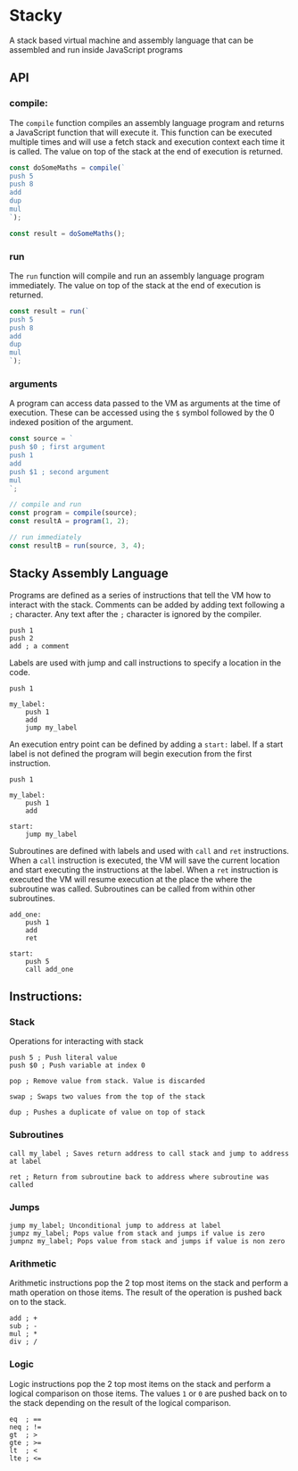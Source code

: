 # Stacky

A stack based virtual machine and assembly language that can be assembled and run inside JavaScript programs

## API

### compile:

The `compile` function compiles an assembly language program and returns a JavaScript function that will execute it. This function can be executed multiple times and will use a fetch stack and execution context each time it is called. The value on top of the stack at the end of execution is returned.

```javascript
const doSomeMaths = compile(`
push 5
push 8
add
dup
mul
`);

const result = doSomeMaths();
```

### run

The `run` function will compile and run an assembly language program immediately. The value on top of the stack at the end of execution is returned.

```javascript
const result = run(`
push 5
push 8
add
dup
mul
`);
```

### arguments

A program can access data passed to the VM as arguments at the time of execution. These can be accessed using the `$` symbol followed by the 0 indexed position of the argument.

```javascript
const source = `
push $0 ; first argument
push 1
add
push $1 ; second argument
mul
`;

// compile and run
const program = compile(source);
const resultA = program(1, 2);

// run immediately
const resultB = run(source, 3, 4);
```

## Stacky Assembly Language

Programs are defined as a series of instructions that tell the VM how to interact with the stack. Comments can be added by adding text following a `;` character. Any text after the `;` character is ignored by the compiler.

```assembly
push 1
push 2
add ; a comment
```

Labels are used with jump and call instructions to specify a location in the code.

```assembly
push 1

my_label:
    push 1
    add
    jump my_label
```

An execution entry point can be defined by adding a `start:` label. If a start label is not defined the program will begin execution from the first instruction.

```assembly
push 1

my_label:
    push 1
    add

start:
    jump my_label
```

Subroutines are defined with labels and used with `call` and `ret` instructions. When a `call` instruction is executed, the VM will save the current location and start executing the instructions at the label. When a `ret` instruction is executed the VM will resume execution at the place the where the subroutine was called. Subroutines can be called from within other subroutines.

```assembly
add_one:
    push 1
    add
    ret

start:
    push 5
    call add_one
```

## Instructions:

### Stack

Operations for interacting with stack

```assembly
push 5 ; Push literal value
push $0 ; Push variable at index 0

pop ; Remove value from stack. Value is discarded

swap ; Swaps two values from the top of the stack

dup ; Pushes a duplicate of value on top of stack
```

### Subroutines

```assembly
call my_label ; Saves return address to call stack and jump to address at label

ret ; Return from subroutine back to address where subroutine was called
```

### Jumps

```assembly
jump my_label; Unconditional jump to address at label
jumpz my_label; Pops value from stack and jumps if value is zero
jumpnz my_label; Pops value from stack and jumps if value is non zero
```

### Arithmetic

Arithmetic instructions pop the 2 top most items on the stack and perform a math operation on those items. The result of the operation is pushed back on to the stack.

```assembly
add ; +
sub ; -
mul ; *
div ; /
```

### Logic

Logic instructions pop the 2 top most items on the stack and perform a logical comparison on those items. The values `1` or `0` are pushed back on to the stack depending on the result of the logical comparison.

```assembly
eq  ; ==
neq ; !=
gt  ; >
gte ; >=
lt  ; <
lte ; <=
```
